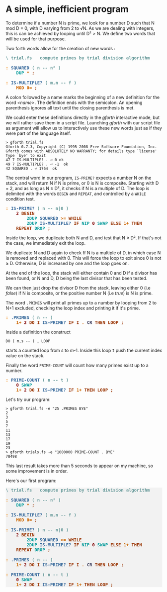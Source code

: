 # A simple, inefficient program

To determine if a number N is prime, we look for a number D such that N mod D = 0, with D varying from 2 to √N. As we are dealing with integers, this is can be achieved by looping until D² > N. We define two words that will be used for that purpose.

Two forth words allow for the creation of new words :

<pre><span style="color:#669999; font-weight:bold;">\</span> <span style="color:#669999; font-weight:bold;">trial.fs   compute primes by trial division algorithm
</span>
<span style="color:#F07F00; font-weight:bold;">:</span> <span style="color:#336699; font-weight:bold;">SQUARED</span> <span style="color:#669999; font-weight:bold;">(</span> <span style="color:#669999; font-weight:bold;">n -- n² )</span>
    <span style="color:#009999; font-weight:bold;">DUP</span> <span style="color:#CC6600; font-weight:bold;">*</span> <span style="color:#993300; font-weight:bold;">;</span>

<span style="color:#F07F00; font-weight:bold;">:</span> <span style="color:#336699; font-weight:bold;">IS-MULTIPLE?</span> <span style="color:#669999; font-weight:bold;">(</span> <span style="color:#669999; font-weight:bold;">m,n -- f )</span>
    <span style="color:#CC6600; font-weight:bold;">MOD</span> <span style="color:#CC6600; font-weight:bold;">0=</span> <span style="color:#993300; font-weight:bold;">;</span>
</pre>
A colon followed  by a name marks the beginning of a new definition for the word _\<name\>_. The definition ends with the semicolon. An opening parenthesis ignores all text until the closing parenthesis is met.

We could enter these definitions directly in the _gforth_ interactive mode, but we will rather save them in a script file. Launching _gforth_ with our script file as argument will allow us to interactively use these new words just as if they were part of the language itself.
```
> gforth trial.fs
Gforth 0.7.3, Copyright (C) 1995-2008 Free Software Foundation, Inc.
Gforth comes with ABSOLUTELY NO WARRANTY; for details type `license'
Type `bye' to exit
47 7 IS-MULTIPLE? . ⏎ 0 ok
49 7 IS-MULTIPLE? . ⏎ -1  ok
42 SQUARED . ⏎ 1764  ok
```
The central word in our program, `IS-PRIME?` expects a number N on the stack, and will return N if N is prime, or 0 is N is composite.
Starting with D = 2, and as long as N ≥ D², it checks if N is a multiple of D. The loop is delimited with the words `BEGIN` and `REPEAT`, and controlled by a `WHILE` condition test.
<pre>
<span style="color:#F07F00; font-weight:bold;">:</span> <span style="color:#336699; font-weight:bold;">IS-PRIME?</span> <span style="color:#669999; font-weight:bold;">(</span> <span style="color:#669999; font-weight:bold;">n -- n|0 )</span>
    <span style="color:#800000; font-weight:bold;">2</span> <span style="color:#993300; font-weight:bold;">BEGIN</span>
        <span style="color:#009999; font-weight:bold;">2DUP</span> <span style="color:#336699; font-weight:bold;">SQUARED</span> <span style="color:#CC6600; font-weight:bold;">&gt;=</span> <span style="color:#993300; font-weight:bold;">WHILE</span>
        <span style="color:#009999; font-weight:bold;">2DUP</span> <span style="color:#336699; font-weight:bold;">IS-MULTIPLE?</span> <span style="color:#993300; font-weight:bold;">IF</span> <span style="color:#009999; font-weight:bold;">NIP</span> <span style="color:#800000; font-weight:bold;">0</span> <span style="color:#009999; font-weight:bold;">SWAP</span> <span style="color:#993300; font-weight:bold;">ELSE</span> <span style="color:#CC6600; font-weight:bold;">1+</span> <span style="color:#993300; font-weight:bold;">THEN</span>
    <span style="color:#993300; font-weight:bold;">REPEAT</span> <span style="color:#009999; font-weight:bold;">DROP</span> <span style="color:#993300; font-weight:bold;">;</span>
</pre>
Inside the loop, we duplicate both N and D, and test that N ≥ D². If that's not the case, we immediately exit the loop.

We duplicate N and D again to check ff N is a multiple of D, in which case N is removed and replaced with 0. This will force the loop to exit since 0 is not ≥ D. Otherwise, D is increased by one and the loop goes on.

At the end of the loop, the stack will either contain 0 and D if a divisor has been found, or N and D, D being the last divisor that has been tested.

We can then just drop the divisor D from the stack, leaving  either 0 (i.e _false_) if N is composite, or the positive number N (i.e _true_) is N is prime.

The word `.PRIMES` will print all primes up to a number by looping from 2 to N+1 excluded, checking the loop index and printing it if it's prime.
<pre>
<span style="color:#F07F00; font-weight:bold;">:</span> <span style="color:#336699; font-weight:bold;">.PRIMES</span> <span style="color:#669999; font-weight:bold;">(</span> <span style="color:#669999; font-weight:bold;">n -- )</span>
    <span style="color:#CC6600; font-weight:bold;">1+</span> <span style="color:#800000; font-weight:bold;">2</span> <span style="color:#993300; font-weight:bold;">DO</span> <span style="color:#993300; font-weight:bold;">I</span> <span style="color:#336699; font-weight:bold;">IS-PRIME?</span> <span style="color:#993300; font-weight:bold;">IF</span> <span style="color:#993300; font-weight:bold;">I</span> <span style="color:#CC6600; font-weight:bold;">.</span> <span style="color:#3D3D5C; font-weight:bold;">CR</span> <span style="color:#993300; font-weight:bold;">THEN</span> <span style="color:#993300; font-weight:bold;">LOOP</span> <span style="color:#993300; font-weight:bold;">;</span>
</pre>
Inside a definition the construct
```
DO ( m,s -- ) … LOOP
```
starts a counted loop from _s_ to _m_-1. Inside this loop `I` push the current index value on the stack.

Finally the word `PRIME-COUNT` will count how many primes exist up to a number.
<pre>
<span style="color:#F07F00; font-weight:bold;">:</span> <span style="color:#336699; font-weight:bold;">PRIME-COUNT</span> <span style="color:#669999; font-weight:bold;">(</span> <span style="color:#669999; font-weight:bold;">n -- t )</span>
    <span style="color:#800000; font-weight:bold;">0</span> <span style="color:#009999; font-weight:bold;">SWAP</span>
    <span style="color:#CC6600; font-weight:bold;">1+</span> <span style="color:#800000; font-weight:bold;">2</span> <span style="color:#993300; font-weight:bold;">DO</span> <span style="color:#993300; font-weight:bold;">I</span> <span style="color:#336699; font-weight:bold;">IS-PRIME?</span> <span style="color:#993300; font-weight:bold;">IF</span> <span style="color:#CC6600; font-weight:bold;">1+</span> <span style="color:#993300; font-weight:bold;">THEN</span> <span style="color:#993300; font-weight:bold;">LOOP</span> <span style="color:#993300; font-weight:bold;">;</span>
</pre>
Let's try our program:
```
> gforth trial.fs -e "25 .PRIMES BYE"
2
3
5
7
11
13
17
19
23
> gforth trials.fs -e "1000000 PRIME-COUNT . BYE"
78498
```
This last result takes more than 5 seconds to appear on my machine, so some improvement is in order.

Here's our first program:

<pre style="color:#000000;background:#F2F2F2;"><span style="color:#669999; font-weight:bold;">\</span> <span style="color:#669999; font-weight:bold;">trial.fs   compute primes by trial division algorithm
</span>
<span style="color:#F07F00; font-weight:bold;">:</span> <span style="color:#336699; font-weight:bold;">SQUARED</span> <span style="color:#669999; font-weight:bold;">(</span> <span style="color:#669999; font-weight:bold;">n -- n² )</span>
    <span style="color:#009999; font-weight:bold;">DUP</span> <span style="color:#CC6600; font-weight:bold;">*</span> <span style="color:#993300; font-weight:bold;">;</span>

<span style="color:#F07F00; font-weight:bold;">:</span> <span style="color:#336699; font-weight:bold;">IS-MULTIPLE?</span> <span style="color:#669999; font-weight:bold;">(</span> <span style="color:#669999; font-weight:bold;">m,n -- f )</span>
    <span style="color:#CC6600; font-weight:bold;">MOD</span> <span style="color:#CC6600; font-weight:bold;">0=</span> <span style="color:#993300; font-weight:bold;">;</span>

<span style="color:#F07F00; font-weight:bold;">:</span> <span style="color:#336699; font-weight:bold;">IS-PRIME?</span> <span style="color:#669999; font-weight:bold;">(</span> <span style="color:#669999; font-weight:bold;">n -- n|0 )</span>
    <span style="color:#800000; font-weight:bold;">2</span> <span style="color:#993300; font-weight:bold;">BEGIN</span>
        <span style="color:#009999; font-weight:bold;">2DUP</span> <span style="color:#336699; font-weight:bold;">SQUARED</span> <span style="color:#CC6600; font-weight:bold;">&gt;=</span> <span style="color:#993300; font-weight:bold;">WHILE</span>
        <span style="color:#009999; font-weight:bold;">2DUP</span> <span style="color:#336699; font-weight:bold;">IS-MULTIPLE?</span> <span style="color:#993300; font-weight:bold;">IF</span> <span style="color:#009999; font-weight:bold;">NIP</span> <span style="color:#800000; font-weight:bold;">0</span> <span style="color:#009999; font-weight:bold;">SWAP</span> <span style="color:#993300; font-weight:bold;">ELSE</span> <span style="color:#CC6600; font-weight:bold;">1+</span> <span style="color:#993300; font-weight:bold;">THEN</span>
    <span style="color:#993300; font-weight:bold;">REPEAT</span> <span style="color:#009999; font-weight:bold;">DROP</span> <span style="color:#993300; font-weight:bold;">;</span>

<span style="color:#F07F00; font-weight:bold;">:</span> <span style="color:#336699; font-weight:bold;">.PRIMES</span> <span style="color:#669999; font-weight:bold;">(</span> <span style="color:#669999; font-weight:bold;">n -- )</span>
    <span style="color:#CC6600; font-weight:bold;">1+</span> <span style="color:#800000; font-weight:bold;">2</span> <span style="color:#993300; font-weight:bold;">DO</span> <span style="color:#993300; font-weight:bold;">I</span> <span style="color:#336699; font-weight:bold;">IS-PRIME?</span> <span style="color:#993300; font-weight:bold;">IF</span> <span style="color:#993300; font-weight:bold;">I</span> <span style="color:#CC6600; font-weight:bold;">.</span> <span style="color:#3D3D5C; font-weight:bold;">CR</span> <span style="color:#993300; font-weight:bold;">THEN</span> <span style="color:#993300; font-weight:bold;">LOOP</span> <span style="color:#993300; font-weight:bold;">;</span>

<span style="color:#F07F00; font-weight:bold;">:</span> <span style="color:#336699; font-weight:bold;">PRIME-COUNT</span> <span style="color:#669999; font-weight:bold;">(</span> <span style="color:#669999; font-weight:bold;">n -- t )</span>
    <span style="color:#800000; font-weight:bold;">0</span> <span style="color:#009999; font-weight:bold;">SWAP</span>
    <span style="color:#CC6600; font-weight:bold;">1+</span> <span style="color:#800000; font-weight:bold;">2</span> <span style="color:#993300; font-weight:bold;">DO</span> <span style="color:#993300; font-weight:bold;">I</span> <span style="color:#336699; font-weight:bold;">IS-PRIME?</span> <span style="color:#993300; font-weight:bold;">IF</span> <span style="color:#CC6600; font-weight:bold;">1+</span> <span style="color:#993300; font-weight:bold;">THEN</span> <span style="color:#993300; font-weight:bold;">LOOP</span> <span style="color:#993300; font-weight:bold;">;</span>
</pre>
